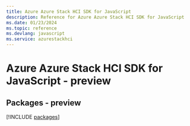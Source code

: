```yaml
---
title: Azure Azure Stack HCI SDK for JavaScript
description: Reference for Azure Azure Stack HCI SDK for JavaScript
ms.date: 01/23/2024
ms.topic: reference
ms.devlang: javascript
ms.service: azurestackhci
---
```

# Azure Azure Stack HCI SDK for JavaScript - preview
## Packages - preview
[!INCLUDE [packages](azure-stack-hci-index.md)]